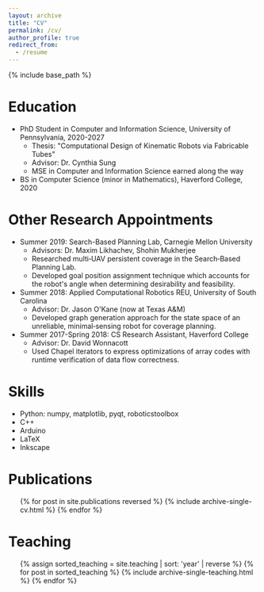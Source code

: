 ```yaml
---
layout: archive
title: "CV"
permalink: /cv/
author_profile: true
redirect_from:
  - /resume
---
```


{% include base_path %}

Education
======
<ul class="cv-compact-list">
<li>PhD Student in Computer and Information Science, University of Pennsylvania, 2020-2027
  <ul class="cv-compact-list">
  <li>Thesis: "Computational Design of Kinematic Robots via Fabricable Tubes"</li>
  <li>Advisor: Dr. Cynthia Sung</li>
  <li>MSE in Computer and Information Science earned along the way</li>
  </ul>
</li>
<li>BS in Computer Science (minor in Mathematics), Haverford College, 2020</li>
</ul>

Other Research Appointments
======
<ul class="cv-compact-list">
<li>Summer 2019: Search-Based Planning Lab, Carnegie Mellon University
  <ul class="cv-compact-list">
  <li>Advisors: Dr. Maxim Likhachev, Shohin Mukherjee</li>
  <li>Researched multi‑UAV persistent coverage in the Search‑Based Planning Lab.</li>
  <li>Developed goal position assignment technique which accounts for the robot's angle when determining desirability and feasibility.</li>
  </ul>
</li>
<li>Summer 2018: Applied Computational Robotics REU, University of South Carolina
  <ul class="cv-compact-list">
  <li>Advisor: Dr. Jason O'Kane (now at Texas A&M)</li>
  <li>Developed graph generation approach for the state space of an unreliable, minimal‑sensing robot for coverage planning.</li>
  </ul>
</li>
<li>Summer 2017-Spring 2018: CS Research Assistant, Haverford College
  <ul class="cv-compact-list">
  <li>Advisor: Dr. David Wonnacott</li>
  <li>Used Chapel iterators to express optimizations of array codes with runtime verification of data flow correctness.</li>
  </ul>
</li>
</ul>

Skills
======
<ul class="cv-compact-list">
<li>Python: numpy, matplotlib, pyqt, roboticstoolbox</li>
<li>C++</li>
<li>Arduino</li>
<li>LaTeX</li>
<li>Inkscape</li>
</ul>

Publications
======
  <ul>{% for post in site.publications reversed %}
    {% include archive-single-cv.html %}
  {% endfor %}</ul>
  
Teaching
======
  <ul>{% assign sorted_teaching = site.teaching | sort: 'year' | reverse %}
    {% for post in sorted_teaching %}
      {% include archive-single-teaching.html %}
    {% endfor %}</ul>

